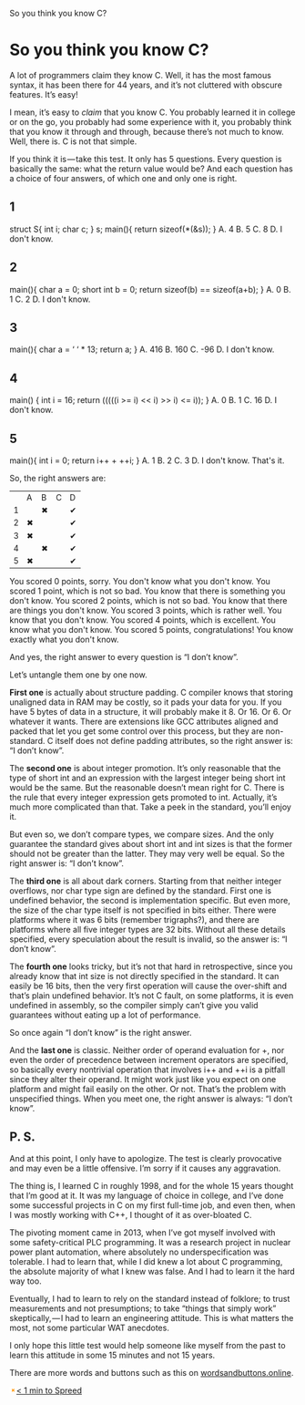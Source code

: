So you think you know C?

# So you think you know C?

A lot of programmers claim they know C. Well, it has the most famous syntax, it has been there for 44 years, and it’s not cluttered with obscure features. It’s easy!

I mean, it’s easy to *claim* that you know C. You probably learned it in college or on the go, you probably had some experience with it, you probably think that you know it through and through, because there’s not much to know. Well, there is. C is not that simple.

If you think it is — take this test. It only has 5 questions. Every question is basically the same: what the return value would be? And each question has a choice of four answers, of which one and only one is right.

## 1

struct S{
int i;
char c;
} s;
main(){
return sizeof(*(&s));
}
A. 4
B. 5
C. 8
D. I don't know.

## 2

main(){
char a = 0;
short int b = 0;
return sizeof(b) == sizeof(a+b);
}
A. 0
B. 1
C. 2
D. I don't know.

## 3

main(){
char a = ‘ ‘ * 13;
return a;
}
A. 416
B. 160
C. -96
D. I don't know.

## 4

main()
{
int i = 16;
return (((((i >= i) << i) >> i) <= i));
}
A. 0
B. 1
C. 16
D. I don't know.

## 5

main(){
int i = 0;
return i++ + ++i;
}
A. 1
B. 2
C. 3
D. I don't know.
That's it.

So, the right answers are:

|     |     |     |     |     |
| --- | --- | --- | --- | --- |
|     | A   | B   | C   | D   |
| 1   |     | ✖   |     | ✔   |
| 2   | ✖   |     |     | ✔   |
| 3   | ✖   |     |     | ✔   |
| 4   |     | ✖   |     | ✔   |
| 5   | ✖   |     |     | ✔   |

You scored 0 points, sorry. You don't know what you don't know. You scored 1 point, which is not so bad. You know that there is something you don't know. You scored 2 points, which is not so bad. You know that there are things you don't know. You scored 3 points, which is rather well. You know that you don't know. You scored 4 points, which is excellent. You know what you don't know. You scored 5 points, congratulations! You know exactly what you don't know.

And yes, the right answer to every question is “I don’t know”.

Let’s untangle them one by one now.

**First one** is actually about structure padding. C compiler knows that storing unaligned data in RAM may be costly, so it pads your data for you. If you have 5 bytes of data in a structure, it will probably make it 8. Or 16. Or 6. Or whatever it wants. There are extensions like GCC attributes aligned and packed that let you get some control over this process, but they are non-standard. C itself does not define padding attributes, so the right answer is: “I don’t know”.

The **second one** is about integer promotion. It’s only reasonable that the type of short int and an expression with the largest integer being short int would be the same. But the reasonable doesn’t mean right for C. There is the rule that every integer expression gets promoted to int. Actually, it’s much more complicated than that. Take a peek in the standard, you’ll enjoy it.

But even so, we don’t compare types, we compare sizes. And the only guarantee the standard gives about short int and int sizes is that the former should not be greater than the latter. They may very well be equal. So the right answer is: “I don’t know”.

The **third one** is all about dark corners. Starting from that neither integer overflows, nor char type sign are defined by the standard. First one is undefined behavior, the second is implementation specific. But even more, the size of the char type itself is not specified in bits either. There were platforms where it was 6 bits (remember trigraphs?), and there are platforms where all five integer types are 32 bits. Without all these details specified, every speculation about the result is invalid, so the answer is: “I don’t know”.

The **fourth one** looks tricky, but it’s not that hard in retrospective, since you already know that int size is not directly specified in the standard. It can easily be 16 bits, then the very first operation will cause the over-shift and that’s plain undefined behavior. It’s not C fault, on some platforms, it is even undefined in assembly, so the compiler simply can’t give you valid guarantees without eating up a lot of performance.

So once again “I don’t know” is the right answer.

And the **last one** is classic. Neither order of operand evaluation for +, nor even the order of precedence between increment operators are specified, so basically every nontrivial operation that involves i++ and ++i is a pitfall since they alter their operand. It might work just like you expect on one platform and might fail easily on the other. Or not. That’s the problem with unspecified things. When you meet one, the right answer is always: “I don’t know”.

## P. S.

And at this point, I only have to apologize. The test is clearly provocative and may even be a little offensive. I’m sorry if it causes any aggravation.

The thing is, I learned C in roughly 1998, and for the whole 15 years thought that I’m good at it. It was my language of choice in college, and I’ve done some successful projects in C on my first full-time job, and even then, when I was mostly working with C++, I thought of it as over-bloated C.

The pivoting moment came in 2013, when I’ve got myself involved with some safety-critical PLC programming. It was a research project in nuclear power plant automation, where absolutely no underspecification was tolerable. I had to learn that, while I did knew a lot about C programming, the absolute majority of what I knew was false. And I had to learn it the hard way too.

Eventually, I had to learn to rely on the standard instead of folklore; to trust measurements and not presumptions; to take “things that simply work” skeptically, — I had to learn an engineering attitude. This is what matters the most, not some particular WAT anecdotes.

I only hope this little test would help someone like myself from the past to learn this attitude in some 15 minutes and not 15 years.

There are more words and buttons such as this on [wordsandbuttons.online](http://wordsandbuttons.online/index.html).

![close_icon.png](../_resources/84fc025b2e6ece6f37cfbf5a8c7b496d.png)[< 1 min to Spreed]()